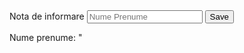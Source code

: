 <script> 
 function alertCookie() 
 { 
 alert(document.cookie);
 } 
 function checkCookie() {
  var username = getCookie("username");
  if (username != "") {
   alert("Welcome again " + username);
  } else {
    username = prompt("Please enter your name:", "");
    if (username != "" && username != null) {
      setCookie("username", username, 365);
    }
  }
}
 </script> 
 
 
 <body>
 Nota de informare
 <input id="nameField" type="text" class="form-control"
 placeholder="Nume Prenume">
 <button class="btn btn-success custom" type="button" id="saveBtn"
         onclick="setNameData(()">Save</button>
 
 Nume prenume: " 
 <b>
  <span id="nameCookie"></span>
 <br>
</body>
